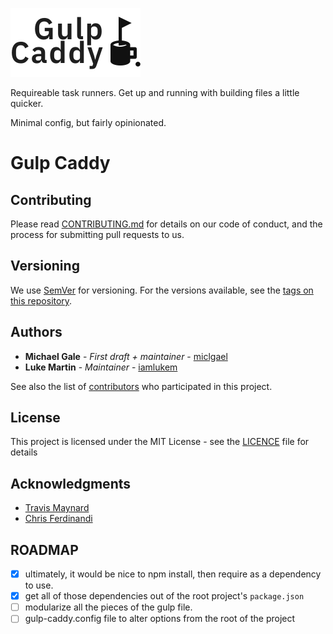 ![Gulp Caddy](GulpCaddy.png)

Requireable task runners. Get up and running with building files a little quicker. 

Minimal config, but fairly opinionated. 

# Gulp Caddy

## Contributing

Please read [CONTRIBUTING.md](CONTRIBUTING.md) for details on our code of conduct, and the process for submitting pull requests to us.

## Versioning

We use [SemVer](http://semver.org/) for versioning. For the versions available, see the [tags on this repository](https://github.com/miclgael/gulp-caddy/tags). 

## Authors

* **Michael Gale** - *First draft + maintainer* - [miclgael](https://github.com/miclgael)
* **Luke Martin**  - *Maintainer* - [iamlukem](https://github.com/iamlukem)

See also the list of [contributors](https://github.com/miclgael/gulp-caddy/contributors) who participated in this project.

## License

This project is licensed under the MIT License - see the [LICENCE](https://github.com/miclgael/gulp-caddy/blob/master/LICENCE) file for details

## Acknowledgments

* [Travis Maynard](https://travismaynard.com/writing/getting-started-with-gulp)
* [Chris Ferdinandi](https://gomakethings.com/a-new-gulp-boilerplate/)

## ROADMAP

- [x] ultimately, it would be nice to npm install, then require as a dependency to use.
- [x] get all of those dependencies out of the root project's `package.json`
- [ ] modularize all the pieces of the gulp file. 
- [ ] gulp-caddy.config file to alter options from the root of the project
